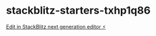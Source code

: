 # stackblitz-starters-txhp1q86

[Edit in StackBlitz next generation editor ⚡️](https://stackblitz.com/~/github.com/hemanthtejad/stackblitz-starters-txhp1q86)